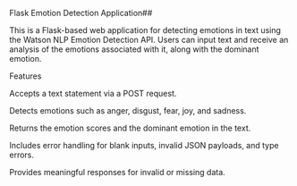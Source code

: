 Flask Emotion Detection Application##

This is a Flask-based web application for detecting emotions in text using the Watson NLP Emotion Detection API. Users can input text and receive an analysis of the emotions associated with it, along with the dominant emotion.

Features

Accepts a text statement via a POST request.

Detects emotions such as anger, disgust, fear, joy, and sadness.

Returns the emotion scores and the dominant emotion in the text.

Includes error handling for blank inputs, invalid JSON payloads, and type errors.

Provides meaningful responses for invalid or missing data.
